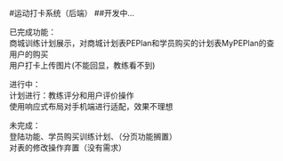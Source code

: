 #运动打卡系统（后端）
##开发中...

已完成功能：  <br>
商城训练计划展示，对商城计划表PEPlan和学员购买的计划表MyPEPlan的查<br>
用户的购买   <br>
用户打卡上传图片(不能回显，教练看不到)   <br>

进行中： <br>
计划进行：教练评分和用户评价操作    <br>
使用响应式布局对手机端进行适配，效果不理想   <br>

未完成：<br>
登陆功能、学员购买训练计划、（分页功能搁置）  <br>
对表的修改操作弃置（没有需求）     

